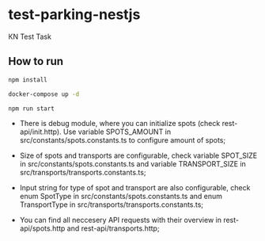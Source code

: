 # test-parking-nestjs

КN Test Task

## How to run

```bash
npm install

docker-compose up -d

npm run start
```

- There is debug module, where you can initialize spots (check rest-api/init.http). Use variable SPOTS_AMOUNT in src/constants/spots.constants.ts to configure amount of spots;

- Size of spots and transports are configurable, check variable SPOT_SIZE in src/constants/spots.constants.ts and variable TRANSPORT_SIZE in src/transports/transports.constants.ts;

- Input string for type of spot and transport are also configurable, check enum SpotType in src/constants/spots.constants.ts and enum TransportType in src/transports/transports.constants.ts;

- You can find all neccesery API requests with their overview in rest-api/spots.http and rest-api/transports.http;
